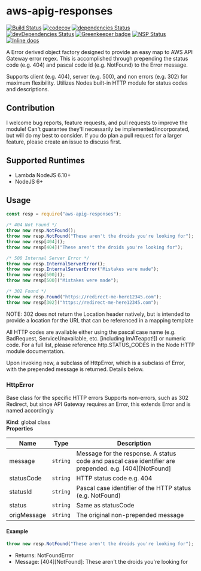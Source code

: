 # aws-apig-responses
[![Build Status](https://travis-ci.org/zippadd/aws-apig-responses.svg?branch=master)](https://travis-ci.org/zippadd/aws-apig-responses)
[![codecov](https://codecov.io/gh/zippadd/aws-apig-responses/branch/master/graph/badge.svg)](https://codecov.io/gh/zippadd/aws-apig-responses)
[![dependencies Status](https://david-dm.org/zippadd/aws-apig-responses/status.svg)](https://david-dm.org/zippadd/aws-apig-responses)
[![devDependencies Status](https://david-dm.org/zippadd/aws-apig-responses/dev-status.svg)](https://david-dm.org/zippadd/aws-apig-responses?type=dev)
[![Greenkeeper badge](https://badges.greenkeeper.io/zippadd/aws-apig-responses.svg)](https://greenkeeper.io/)
[![NSP Status](https://nodesecurity.io/orgs/zippadd/projects/f9639e32-d46e-4e16-9d82-fe4be1ac6f18/badge)](https://nodesecurity.io/orgs/zippadd/projects/f9639e32-d46e-4e16-9d82-fe4be1ac6f18)
[![Inline docs](http://inch-ci.org/github/zippadd/aws-apig-responses.svg?branch=master)](http://inch-ci.org/github/zippadd/aws-apig-responses)

A Error derived object factory designed to provide an easy map to AWS API Gateway error regex.
This is accomplished through prepending the status code (e.g. 404) and pascal code id (e.g. NotFound) to the Error message.

Supports client (e.g. 404), server (e.g. 500), and non errors (e.g. 302) for maximum flexibility.
Utilizes Nodes built-in HTTP module for status codes and descriptions.

## Contribution
I welcome bug reports, feature requests, and pull requests to improve the module! Can't guarantee they'll necessarily be implemented/incorporated, but will do my best to consider. If you do plan a pull request for a larger feature, please create an issue to discuss first.

## Supported Runtimes
* Lambda NodeJS 6.10+
* NodeJS 6+

## Usage
```javascript
const resp = require("aws-apig-responses");

/* 404 Not Found */
throw new resp.NotFound();
throw new resp.NotFound("These aren't the droids you're looking for");
throw new resp[404]();
throw new resp[404]("These aren't the droids you're looking for");

/* 500 Internal Server Error */
throw new resp.InternalServerError();
throw new resp.InternalServerError("Mistakes were made");
throw new resp[500]();
throw new resp[500]("Mistakes were made");

/* 302 Found */
throw new resp.Found("https://redirect-me-here12345.com");
throw new resp[302]("https://redirect-me-here12345.com");

```
NOTE: 302 does not return the Location header natively, but is intended to provide a location for the URL that can be referenced in a mapping template

All HTTP codes are available either using the pascal case name (e.g. BadRequest, ServiceUnavailable, etc. [including ImATeapot!]) or numeric code. For a full list, please reference http.STATUS_CODES in the Node HTTP module documentation.

Upon invoking new, a subclass of HttpError, which is a subclass of Error, with the prepended message is returned. Details below.

### HttpError
Base class for the specific HTTP errors
Supports non-errors, such as 302 Redirect, but since API Gateway requires an Error, this extends Error and is named accordingly

**Kind**: global class  
**Properties**

| Name | Type | Description |
| --- | --- | --- |
| message | <code>string</code> | Message for the response. A status code and pascal case identifier are prepended. e.g. [404][NotFound] |
| statusCode | <code>string</code> | HTTP status code e.g. 404 |
| statusId | <code>string</code> | Pascal case identifier of the HTTP status (e.g. NotFound) |
| status | <code>string</code> | Same as statusCode |
| origMessage | <code>string</code> | The original non-prepended message |

#### Example
```javascript
throw new resp.NotFound("These aren't the droids you're looking for");
```
* Returns: NotFoundError
* Message: [404][NotFound]: These aren't the droids you're looking for
